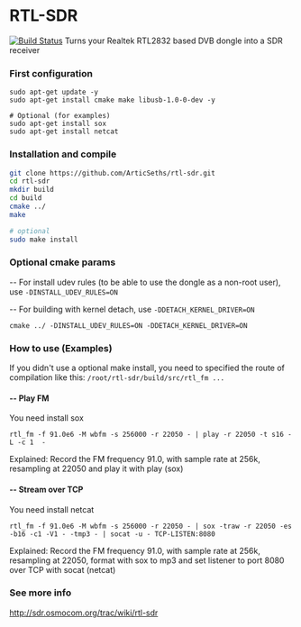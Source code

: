 # RTL-SDR
[![Build Status](https://travis-ci.org/ArticSeths/rtl-sdr.svg?branch=master)](https://travis-ci.org/github/ArticSeths/rtl-sdr)
Turns your Realtek RTL2832 based DVB dongle into a SDR receiver

### First configuration
```
sudo apt-get update -y
sudo apt-get install cmake make libusb-1.0-0-dev -y

# Optional (for examples)
sudo apt-get install sox
sudo apt-get install netcat
```
### Installation and compile

```sh
git clone https://github.com/ArticSeths/rtl-sdr.git
cd rtl-sdr
mkdir build
cd build
cmake ../
make

# optional
sudo make install
```

### Optional cmake params
-- For install udev rules (to be able to use the dongle as a non-root user), use `-DINSTALL_UDEV_RULES=ON`

-- For building with kernel detach, use `-DDETACH_KERNEL_DRIVER=ON`
```
cmake ../ -DINSTALL_UDEV_RULES=ON -DDETACH_KERNEL_DRIVER=ON
```

### How to use (Examples)
If you didn't use a optional make install, you need to specified the route of compilation like this:
`/root/rtl-sdr/build/src/rtl_fm ...`

#### -- Play FM
You need install sox
```
rtl_fm -f 91.0e6 -M wbfm -s 256000 -r 22050 - | play -r 22050 -t s16 -L -c 1  -
```
Explained:
Record the FM frequency 91.0, with sample rate at 256k, resampling at 22050 and play it with play (sox)

#### -- Stream over TCP
You need install netcat
```
rtl_fm -f 91.0e6 -M wbfm -s 256000 -r 22050 - | sox -traw -r 22050 -es -b16 -c1 -V1 - -tmp3 - | socat -u - TCP-LISTEN:8080
```
Explained:
Record the FM frequency 91.0, with sample rate at 256k, resampling at 22050, format with sox to mp3 and set listener to port 8080 over TCP with socat (netcat)


### See more info
http://sdr.osmocom.org/trac/wiki/rtl-sdr
